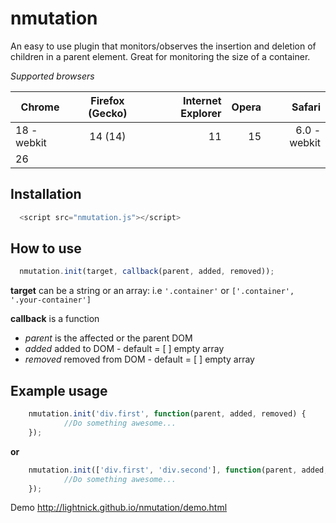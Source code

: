 # nmutation
An easy to use plugin that monitors/observes the insertion and deletion of children in a parent element. 
Great for monitoring the size of a container. 

*Supported browsers*

| Chrome        | Firefox (Gecko) | Internet Explorer  | Opera | Safari 	 |
| ------------- |:---------------:| ------------------:| -----:| -----------:|
| 18 -webkit    | 14 (14) 		  | 11     			   | 15    |  6.0 -webkit|
| 26            |			 	  |                    |       |             |

## Installation
```javascript
  <script src="nmutation.js"></script>
```
## How to use
```javascript
  nmutation.init(target, callback(parent, added, removed));
```
  **target** can be a string or an array: i.e `'.container'` or `['.container', '.your-container']`
  
  **callback** is a function
  * *parent* is the affected or the parent DOM
  * *added* added to DOM - default = [ ] empty array
  * *removed* removed from DOM - default = [ ] empty array

## Example usage
```javascript
    nmutation.init('div.first', function(parent, added, removed) {
			//Do something awesome...
	});
```
**or**
```javascript
    nmutation.init(['div.first', 'div.second'], function(parent, added, removed) {
			//Do something awesome...
	});
```
Demo http://lightnick.github.io/nmutation/demo.html
